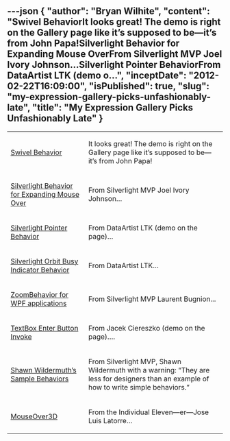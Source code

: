 ---json
{
  "author": "Bryan Wilhite",
  "content": "Swivel BehaviorIt looks great! The demo is right on the Gallery page like it’s supposed to be—it’s from John Papa!Silverlight Behavior for Expanding Mouse OverFrom Silverlight MVP Joel Ivory Johnson…Silverlight Pointer BehaviorFrom DataArtist LTK (demo o...",
  "inceptDate": "2012-02-22T16:09:00",
  "isPublished": true,
  "slug": "my-expression-gallery-picks-unfashionably-late",
  "title": "My Expression Gallery Picks Unfashionably Late"
}
---

<table class="WordWalkingStickTable"><tr><td>

[Swivel Behavior](http://gallery.expression.microsoft.com/SwivelBehavior)
</td><td>

It looks great! The demo is right on the Gallery page like it’s supposed to be—it’s from John Papa!
</td></tr><tr><td>

[Silverlight Behavior for Expanding Mouse Over](http://gallery.expression.microsoft.com/ExpandingMouseOver)
</td><td>

From Silverlight MVP Joel Ivory Johnson…
</td></tr><tr><td>

[Silverlight Pointer Behavior](http://gallery.expression.microsoft.com/PointerBehavior)
</td><td>

From DataArtist LTK (demo on the page)…
</td></tr><tr><td>

[Silverlight Orbit Busy Indicator Behavior](http://gallery.expression.microsoft.com/OrbitBusyIndicator)
</td><td>

From DataArtist LTK…
</td></tr><tr><td>

[ZoomBehavior for WPF applications](http://gallery.expression.microsoft.com/WPFZoomBehavior)
</td><td>

From Silverlight MVP Laurent Bugnion...
</td></tr><tr><td>

[TextBox Enter Button Invoke](http://gallery.expression.microsoft.com/TextBoxInvokeButton)
</td><td>

From Jacek Ciereszko (demo on the page)….
</td></tr><tr><td>

[Shawn Wildermuth’s Sample Behaviors](http://gallery.expression.microsoft.com/WildermuthBehaviors)
</td><td>

From Silverlight MVP, Shawn Wildermuth with a warning: “They are less for designers than an example of how to write simple behaviors.”
</td></tr><tr><td>

[MouseOver3D](http://gallery.expression.microsoft.com/MouseOver3D)
</td><td>

From the Individual Eleven—er—Jose Luis Latorre…
</td></tr></table>
